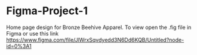 # Figma-Project-1

Home page design for Bronze Beehive Apparel. To view open the .fig file in Figma or use this link https://www.figma.com/file/JlWrxSqvdyedd3N6Dd6KQB/Untitled?node-id=0%3A1
